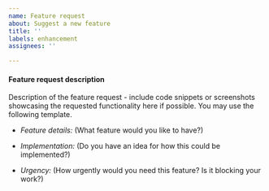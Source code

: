 ```yaml
---
name: Feature request
about: Suggest a new feature
title: ''
labels: enhancement
assignees: ''

---
```


<!--
Before posting a bug report

Search existing GitHub issues to make sure the issue does not already exist:
https://github.com/xanaduai/pennylane/issues

For general technical details check out our documentation:
https://pennylane.readthedocs.io
-->

#### Feature request description

Description of the feature request - include code snippets or screenshots
showcasing the requested functionality here if possible. You may use the
following template.

* *Feature details:* (What feature would you like to have?)

* *Implementation:* (Do you have an idea for how this could be implemented?)

* *Urgency:* (How urgently would you need this feature? Is it blocking your work?)
